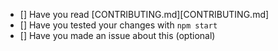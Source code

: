 <!-- Thanks for taking the time to contribute to this repo - it means a lot! -->
- [] Have you read [CONTRIBUTING.md][CONTRIBUTING.md]
- [] Have you tested your changes with `npm start`
- [] Have you made an issue about this (optional)
